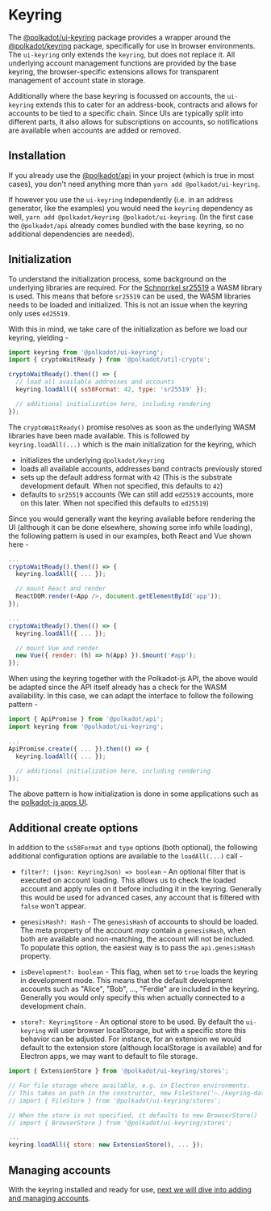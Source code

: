 # Keyring

The [@polkadot/ui-keyring](https://www.npmjs.com/package/@polkadot/ui-keyring) package provides a wrapper around the [@polkadot/keyring](https://www.npmjs.com/package/@polkadot/keyring) package, specifically for use in browser environments. The `ui-keyring` only extends the `keyring`, but does not replace it. All underlying account management functions are provided by the base keyring, the browser-specific extensions allows for transparent management of account state in storage.

Additionally where the base keyring is focussed on accounts, the `ui-keyring` extends this to cater for an address-book, contracts and allows for accounts to be tied to a specific chain. Since UIs are typically split into different parts, it also allows for subscriptions on accounts, so notifications are available when accounts are added or removed.

## Installation

If you already use the [@polkadot/api](https://www.npmjs.com/package/@polkadot/api) in your project (which is true in most cases), you don't need anything more than `yarn add @polkadot/ui-keyring`.

If however you use the `ui-keyring` independently (i.e. in an address generator, like the examples) you would need the `keyring` dependency as well, `yarn add @polkadot/keyring @polkadot/ui-keyring`. (In the first case the `@polkadot/api` already comes bundled with the base keyring, so no additional dependencies are needed).

## Initialization

To understand the initialization process, some background on the underlying libraries are required. For the [Schnorrkel sr25519](https://github.com/w3f/schnorrkel) a WASM library is used. This means that before `sr25519` can be used, the WASM libraries needs to be loaded and initialized. This is not an issue when the keyring only uses `ed25519`.

With this in mind, we take care of the  initialization as before we load our keyring, yielding -

```js
import keyring from '@polkadot/ui-keyring';
import { cryptoWaitReady } from '@polkadot/util-crypto';

cryptoWaitReady().then(() => {
  // load all available addresses and accounts
  keyring.loadAll({ ss58Format: 42, type: 'sr25519' });

  // additional initialization here, including rendering
});
```

The `cryptoWaitReady()` promise resolves as soon as the underlying WASM libraries have been made available. This is followed by `keyring.loadAll(...)` which is the main initialization for the keyring, which

- initializes the underlying `@polkadot/keyring`
- loads all available accounts, addresses band contracts previously stored
- sets up the default address format with `42` (This is the substrate development default. When not specified, this defaults to `42`)
- defaults to `sr25519` accounts (We can still add `ed25519` accounts, more on this later. When not specified this defaults to `ed25519`)

Since you would generally want the keyring available before rendering the UI (although it can be done elsewhere, showing some info while loading), the following pattern is used in our examples, both React and Vue shown here -

```js
...
cryptoWaitReady().then(() => {
  keyring.loadAll({ ... });

  // mount React and render
  ReactDOM.render(<App />, document.getElementById('app'));
});
```

```js
...
cryptoWaitReady().then(() => {
  keyring.loadAll({ ... });

  // mount Vue and render
  new Vue({ render: (h) => h(App) }).$mount('#app');
});
```

When using the keyring together with the Polkadot-js API, the above would be adapted since the API itself already has a check for the WASM availability. In this case, we can adapt the interface to follow the following pattern -

```js
import { ApiPromise } from '@polkadot/api';
import keyring from '@polkadot/ui-keyring';

...
ApiPromise.create({ ... }).then(() => {
  keyring.loadAll({ ... });

  // additional initialization here, including rendering
});
```

The above pattern is how initialization is done in some applications such as the [polkadot-js apps UI](https://polkadot.js.org/apps/).

## Additional create options

In addition to the `ss58Format` and `type` options (both optional), the following additional configuration options are available to the `loadAll(...)` call -

- `filter?: (json: KeyringJson) => boolean` - An optional filter that is executed on account loading. This allows us to check the loaded account and apply rules on it before including it in the keyring. Generally this would be used for advanced cases, any account that is filtered with `false` won't appear.

- `genesisHash?: Hash` - The `genesisHash` of accounts to should be loaded. The meta property of the account _may_ contain a `genesisHash`, when both are available and non-matching, the account will not be included. To populate this option, the easiest way is to pass the `api.genesisHash` property.

- `isDevelopment?: boolean` - This flag, when set to `true` loads the keyring in development mode. This means that the default development accounts such as "Alice", "Bob", ..., "Ferdie" are included in the keyring. Generally you would only specify this when  actually connected to a development chain.

- `store?: KeyringStore` - An optional store to be used. By default the `ui-keyring` will user browser localStorage, but with a specific store this behavior can be adjusted. For instance, for an extension we would default to the extension store (although localStorage is available) and for Electron apps, we may want to default to file storage.

```js
import { ExtensionStore } from '@polkadot/ui-keyring/stores';

// For file storage where available, e.g. in Electron environments.
// This takes an path in the constructor, new FileStore('~./keyring-data')
// import { FileStore } from '@polkadot/ui-keyring/stores';

// When the store is not specified, it defaults to new BrowserStore()
// import { BrowserStore } from '@polkadot/ui-keyring/stores';

...
keyring.loadAll({ store: new ExtensionStore(), ... });
```

## Managing accounts

With the keyring installed and ready for use, [next we will dive into adding and managing accounts](keyring.accounts.md).

